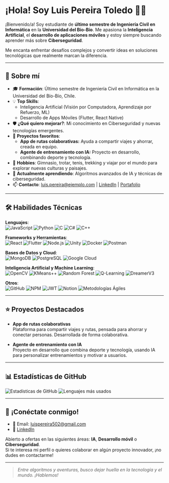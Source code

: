 # ¡Hola! Soy Luis Pereira Toledo 👨‍💻

¡Bienvenido/a! Soy estudiante de **último semestre de Ingeniería Civil en Informática** en la **Universidad del Bío-Bío**. Me apasiona la **Inteligencia Artificial**, el **desarrollo de aplicaciones móviles** y estoy siempre buscando aprender más sobre **Ciberseguridad**. 

Me encanta enfrentar desafíos complejos y convertir ideas en soluciones tecnológicas que realmente marcan la diferencia.

---

## 🚀 Sobre mí

- 🎓 **Formación**: Último semestre de Ingeniería Civil en Informática en la Universidad del Bío-Bío, Chile.
- 💡 **Top Skills**:  
  - Inteligencia Artificial (Visión por Computadora, Aprendizaje por Refuerzo, ML)
  - Desarrollo de Apps Móviles (Flutter, React Native)
- 🛡️ **¿Qué quiero mejorar?**: Mi conocimiento en Ciberseguridad y nuevas tecnologías emergentes.
- 🤖 **Proyectos favoritos**:  
  - **App de rutas colaborativas:** Ayuda a compartir viajes y ahorrar, creada en equipo.  
  - **Agente de entrenamiento con IA:** Proyecto en desarrollo, combinando deporte y tecnología.
- 🏃 **Hobbies**: Gimnasio, trotar, tenis, trekking y viajar por el mundo para explorar nuevas culturas y paisajes.
- 🌱 **Actualmente aprendiendo**: Algoritmos avanzados de IA y técnicas de ciberseguridad.
- 📫 **Contacto**: [luis.pereira@ejemplo.com](mailto:luis.pereira@ejemplo.com) | [LinkedIn](https://www.linkedin.com/in/luis-pereira-24216124b/) | [Portafolio](#)

---

## 🛠️ Habilidades Técnicas

**Lenguajes**:  
![JavaScript](https://img.shields.io/badge/-JavaScript-F7DF1E?logo=javascript&logoColor=black) 
![Python](https://img.shields.io/badge/-Python-3776AB?logo=python&logoColor=white) 
![C](https://img.shields.io/badge/-C-A8B9CC?logo=c&logoColor=black) 
![C#](https://img.shields.io/badge/-C%23-239120?logo=c-sharp&logoColor=white) 
![C++](https://img.shields.io/badge/-C++-00599C?logo=c%2B%2B&logoColor=white)

**Frameworks y Herramientas**:  
![React](https://img.shields.io/badge/-React-61DAFB?logo=react&logoColor=black) 
![Flutter](https://img.shields.io/badge/-Flutter-02569B?logo=flutter&logoColor=white) 
![Node.js](https://img.shields.io/badge/-Node.js-339933?logo=node.js&logoColor=white) 
![Unity](https://img.shields.io/badge/-Unity-000000?logo=unity&logoColor=white) 
![Docker](https://img.shields.io/badge/-Docker-2496ED?logo=docker&logoColor=white) 
![Postman](https://img.shields.io/badge/-Postman-FF6C37?logo=postman&logoColor=white)

**Bases de Datos y Cloud**:  
![MongoDB](https://img.shields.io/badge/-MongoDB-47A248?logo=mongodb&logoColor=white) 
![PostgreSQL](https://img.shields.io/badge/-PostgreSQL-4169E1?logo=postgresql&logoColor=white) 
![Google Cloud](https://img.shields.io/badge/-Google%20Cloud-4285F4?logo=google-cloud&logoColor=white)

**Inteligencia Artificial y Machine Learning**:  
![OpenCV](https://img.shields.io/badge/-OpenCV-5C3EE8?logo=opencv&logoColor=white) 
![KMeans++](https://img.shields.io/badge/-KMeans++-FF9900?logo=machine-learning) 
![Random Forest](https://img.shields.io/badge/-Random%20Forest-228B22?logo=machine-learning) 
![Q-Learning](https://img.shields.io/badge/-Q--Learning-000080?logo=machine-learning) 
![DreamerV3](https://img.shields.io/badge/-DreamerV3-800080?logo=machine-learning)

**Otros**:  
![GitHub](https://img.shields.io/badge/-GitHub-181717?logo=github&logoColor=white) 
![NPM](https://img.shields.io/badge/-NPM-CB3837?logo=npm&logoColor=white) 
![JWT](https://img.shields.io/badge/-JWT-000000?logo=json-web-tokens&logoColor=white) 
![Notion](https://img.shields.io/badge/-Notion-000000?logo=notion&logoColor=white) 
![Metodologías Ágiles](https://img.shields.io/badge/-Agile-FFD700?logo=scrum)

---

## ⭐ Proyectos Destacados

- **App de rutas colaborativas**  
  Plataforma para compartir viajes y rutas, pensada para ahorrar y conectar personas. Desarrollada de forma colaborativa.

- **Agente de entrenamiento con IA**  
  Proyecto en desarrollo que combina deporte y tecnología, usando IA para personalizar entrenamientos y motivar a usuarios.

---

## 📊 Estadísticas de GitHub
![Estadísticas de GitHub](https://github-readme-stats.vercel.app/api?username=lu1spereir4&show_icons=true&theme=radical)
![Lenguajes más usados](https://github-readme-stats.vercel.app/api/top-langs/?username=lu1spereir4&layout=compact&theme=radical)

---

## 🤝 ¡Conéctate conmigo!
- 📧 Email: [luispereira502@gmail.com](mailto:luispereira502@gmail.com)
- 🔗 [LinkedIn](https://www.linkedin.com/in/luis-pereira-24216124b/)


Abierto a ofertas en las siguientes áreas: **IA**, **Desarrollo móvil** o **Ciberseguridad**.  
Si te interesa mi perfil o quieres colaborar en algún proyecto innovador, ¡no dudes en contactarme!

---

> _Entre algoritmos y aventuras, busco dejar huella en la tecnología y el mundo. ¡Hablemos!_

